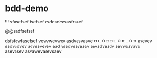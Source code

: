 # bdd-demo
!!!
sfasefsef
fsefsef
csdcsdcesasfrsaef


@@sadfsefsef


dsfsfewfasefsef
vewvwevwev
asdvasvasve
ㅁㄴㅇㅍㅁㄴㅇㅍㄴㅇㅍ
avevev
asdvsdvev
sdvasvevsv
asd
vasdvasvasev
savsdvasdv
savwesvsve
asevasev
asvawevasevsaev
